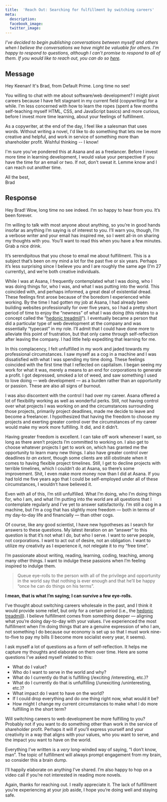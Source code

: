 ```yaml
---
title:  'Reach Out: Searching for fulfillment by switching careers'
meta: 
  description: 
  facebook_image: 
  twitter_image: 
---
```


_I've decided to begin publishing conversations between myself and others when I believe the conversations we have might be valuable for others. I'm happy to respond to questions, although I can't promise to respond to all of them. If you would like to reach out, you can do so [here](/contact)._

## Message

Hey Keenan! It's Brad, from Default Prime. Long time no see!

You willing to chat with me about software/web development? I might pivot careers because I have felt stagnant in my current field (copywriting) for a while. I'm less concerned with how to learn the ropes (spent a few months self-teaching myself HTML, CSS, and JavaScript basics) and more curious, before I invest more time learning, about your feelings of fulfillment.

As a copywriter, at the end of the day, I feel like a salesman that uses words. Without writing a novel, I'd like to do something that lets me be more creative and helpful, and work in service of something more than shareholder profit. Wishful thinking -- I know!

I'm sure you've pondered this at Asana and as a freelancer. Before I invest more time in learning development, I would value your perspective if you have the time for an email or two. If not, don't sweat it. Lemme know and I can reach out another time.

All the best,<br>
Brad

## Response

Hey Brad! Wow, long time no see indeed. I’m so happy to hear from you. It’s been forever.

I’m willing to talk with most anyone about anything, so you’re in good hands insofar as anything I’m saying is of interest to you. I’ll warn you, though, I’m a verbose writer and your email has inspired me, so I went all-in on sharing my thoughts with you. You’ll want to read this when you have a few minutes. Grab a nice drink.

It’s serendipitous that you chose to email me about fulfillment. This is a subject that’s been on my mind a lot for the past five or six years. Perhaps it’s less surprising since I believe you and I are roughly the same age (I’m 27 currently), and we’re both creative individuals.

While I was at Asana, I frequently contemplated what I was doing, who I was doing things for, who I was, and what I was putting into the world. This coincided with, and perhaps informed, a great deal of existential dread. These feelings first arose because of the boredom I experienced while working. By the time I had gotten my job at Asana, I had already been building websites professionally for over five years, so I had a pretty short period of time to enjoy the “newness” of what I was doing (this relates to a concept called the “[hedonic treadmill](https://en.wikipedia.org/wiki/Hedonic_treadmill)”). I eventually became a person that did a particular type of web development at the company and was essentially “typecast” in my role. I’ll admit that I could have done more to alleviate this point of frustration, but that only came through self-reflection after leaving the company. I had little help expediting that learning for me.

[//]: # (TODO: Write an article about the hedonic treadmill and link to it here)

In this complacency, I felt unfulfilled in my work and jaded towards my professional circumstances. I saw myself as a cog in a machine and I was dissatisfied with what I was spending my time doing. These feelings coincided with the first time that I reflected on capitalism. I began seeing my work for what it was, merely a means to an end for corporations to generate a profit. I got depressed, smoked a lot of weed, and saw something I used to love doing — web development — as a burden rather than an opportunity or passion. These are also all signs of burnout.

I was also discontent with the control I had over my career. Asana offered a lot of flexibility working as well as wonderful perks. Still, not having control over what projects I was working on and the circumstances surrounding those projects, primarily project deadlines, made me decide to leave and become a freelancer. I hypothesized that having the freedom to choose my projects and exerting greater control over the circumstances of my career would make my work more fulfilling. It did, and it didn’t.

Having greater freedom is excellent. I can take off work whenever I want, so long as there aren’t projects I’m committed to working on. I also get to choose whatever projects I get to work on, which has granted me the opportunity to learn many new things. I also have greater control over deadlines _to an extent_, though some clients are still obstinate when it comes to having flexible project timelines. Still, I get to decline projects with terrible timelines, which I couldn’t do at Asana, so there’s some improvement. Shit, I even make more money now than I did at Asana. If you had told me five years ago that I could be self-employed under all of these circumstances, I wouldn’t have believed it.

Even with all of this, I’m still unfulfilled. What I’m doing, who I’m doing things for, who I am, and what I’m putting into the world are all questions that I contemplate regularly and I’ve yet to answer satisfactorily. I’m still a cog in a machine, but I’m a cog that has slightly more freedom — both in terms of my day-to-day life and financially — than other cogs.

Of course, like any good scientist, I have new hypotheses as I search for answers to these questions. My latest iteration on an “answer” to this question is that it’s not what I do, but who I serve. I want to serve people, not corporations. I want to act out of desire, not an obligation. I want to utilize my creativity as I experience it, not relegate it to my “free time”.

I’m passionate about writing, reading, learning, coding, teaching, among many other things. I want to indulge these passions when I’m feeling inspired to indulge them.

> Queue eye-rolls to the person with all of the privilege and opportunity in the world say that nothing is ever enough and that he’ll be happy “once he can do things on his terms”.

**I mean, that is what I’m saying; I can survive a few eye-rolls.**

I’ve thought about switching careers wholesale in the past, and I think it would provide some relief, but only for a certain period (i.e., the [hedonic treadmill](https://en.wikipedia.org/wiki/Hedonic_treadmill)). I believe fulfillment comes from something deeper — aligning what you’re doing day-to-day with your values. I’ve experienced the most fulfillment when I’m doing things that are a genuine expression of who I am, not something I do because our economy is set up so that I must work nine-to-five to pay my bills (I become more socialist every year, it seems).

I ask myself a lot of questions as a form of self-reflection. It helps me capture my thoughts and elaborate on them over time. Here are some questions I’ve asked myself related to this:

- What do I value?
- Who do I want to serve in the world and why?
- What do I currently do that is fulfilling (/exciting /interesting, etc.)?
- What do I currently do that is unfulfilling (/unexciting /uninteresting, etc.)?
- What impact do I want to have on the world?
- If I could drop everything and do one thing right now, what would it be?
- How might I change my current circumstances to make what I do more fulfilling in the short term?

Will switching careers to web development be more fulfilling to you? Probably not if you want to do something other than work in the service of shareholder profit. Perhaps it will if you’ll express yourself and your creativity in a way that aligns with your values, who you want to serve, and the impact you want to have on the world.

Everything I’ve written is a _very_ long-winded way of saying, “I don’t know, man”. The topic of fulfillment will always prompt engagement from my brain, so consider this a brain dump.

I’ll happily elaborate on anything I’ve shared. I’m also happy to hop on a video call if you’re not interested in reading more novels.

Again, thanks for reaching out. I really appreciate it. The lack of fulfillment you’re experiencing at your job aside, I hope you’re doing well and staying safe.